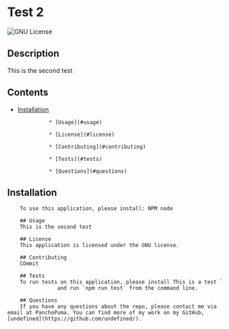 # Test 2
![GNU License](https://img.shields.io/badge/license-GNU-blue)

## Description
This is the second test
## Contents
* [Installation](#installation)
                
                * [Usage](#usage)
                
                * [License](#license)
                
                * [Contributing](#contributing)
                
                * [Tests](#tests)
                
                * [Questions](#questions)
                
                
## Installation
        To use this application, please install: NPM node
    
        ## Usage
        This is the second test
    
        ## License
        This application is licensed under the GNU license.
    
        ## Contributing
        COmmit
    
        ## Tests
        To run tests on this application, please install This is a test `
                    and run `npm run test` from the command line.
    
        ## Questions
        If you have any questions about the repo, please contact me via email at PanchoPuma. You can find more of my work on my GitHub, [undefined](https://github.com/undefined/).
    
        

